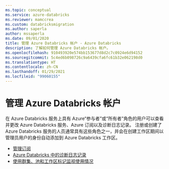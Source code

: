 ```yaml
---
ms.topic: conceptual
ms.service: azure-databricks
ms.reviewer: mamccrea
ms.custom: databricksmigration
ms.author: saperla
author: mssaperla
ms.date: 09/01/2020
title: 管理 Azure Databricks 帐户 - Azure Databricks
description: 了解如何管理 Azure Databricks 帐户。
ms.openlocfilehash: 910493920e574bb153677d8d2c7c0924e6d94152
ms.sourcegitcommit: 5c4ed6b098726c9a6439cfa6fc61b32e062198d0
ms.translationtype: HT
ms.contentlocale: zh-CN
ms.lasthandoff: 01/29/2021
ms.locfileid: "99060155"
---
```

# <a name="manage-your-azure-databricks-account"></a>管理 Azure Databricks 帐户

在 Azure Databricks 服务上具有 Azure“参与者”或“所有者”角色的用户可以查看并更改 Azure Databricks 服务、Azure 订阅以及诊断日志记录。 注册或创建了 Azure Databricks 服务的人员通常具有这些角色之一，并会在创建工作区期间以管理员用户的身份自动添加到 Azure Databricks 工作区。

* [管理订阅](account.md)
* [Azure Databricks 中的诊断日志记录](azure-diagnostic-logs.md)
* [使用群集、池和工作区标记监视使用情况](usage-detail-tags-azure.md)